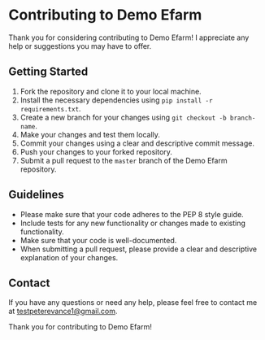 # Contributing to Demo Efarm

Thank you for considering contributing to Demo Efarm! I appreciate any help or suggestions you may have to offer.

## Getting Started

1. Fork the repository and clone it to your local machine.
2. Install the necessary dependencies using `pip install -r requirements.txt`.
3. Create a new branch for your changes using `git checkout -b branch-name`.
4. Make your changes and test them locally.
5. Commit your changes using a clear and descriptive commit message.
6. Push your changes to your forked repository.
7. Submit a pull request to the `master` branch of the Demo Efarm repository.

## Guidelines

- Please make sure that your code adheres to the PEP 8 style guide.
- Include tests for any new functionality or changes made to existing functionality.
- Make sure that your code is well-documented.
- When submitting a pull request, please provide a clear and descriptive explanation of your changes.

## Contact

If you have any questions or need any help, please feel free to contact me at testpeterevance1@gmail.com.

Thank you for contributing to Demo Efarm!
